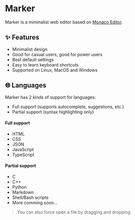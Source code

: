 # Marker

Marker is a minimalist web editor based on [Monaco Editor](https://microsoft.github.io/monaco-editor/).

## ✨ Features

* Minimalist design
* Good for casual users, good for power users
* Best default settings
* Easy to learn keyboard shortcuts
* Supported on Linux, MacOS and Windows

## 🌐 Languages

Marker has 2 kinds of support for languages:
* Full support (supports autocomplete, suggestions, etc.)
* Partial support (syntax highlighting only)

#### Full support
* HTML
* CSS
* JSON
* JavaScript
* TypeScript

#### Partial support
* C
* C++
* Python
* Markdown
* Shell/Bash scripts
* More comming soon...

> You can also force open a file by dragging and dropping